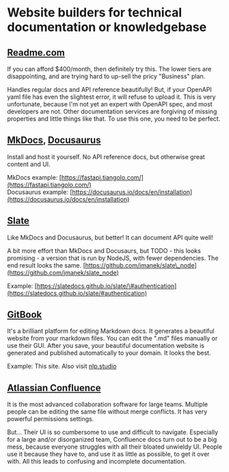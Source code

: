 # Website builders for technical documentation or knowledgebase

## [Readme.com](https://Readme.com)

If you can afford $400/month, then definitely try this. The lower tiers are disappointing, and are trying hard to up-sell the pricy "Business" plan.

Handles regular docs and API reference beautifully! But, if your OpenAPI yaml file has even the slightest error, it will refuse to upload it. This is very unfortunate, because I'm not yet an expert with OpenAPI spec, and most developers are not. Other documentation services are forgiving of missing properties and little things like that. To use this one,  you need to be perfect.

## [MkDocs](https://squidfunk.github.io/mkdocs-material/), [Docusaurus](https://docusaurus.io)

Install and host it yourself. No API reference docs, but otherwise great content and UI.

MkDocs example: [https://fastapi.tiangolo.com/](https://fastapi.tiangolo.com/)  
Docusaurus example: [https://docusaurus.io/docs/en/installation](https://docusaurus.io/docs/en/installation)

## [Slate](https://github.com/slatedocs/slate)

Like MkDocs and Docusaurus, but better! It can document API quite well!

A bit more effort than MkDocs and Docusaurs, but TODO - this looks promising - a version that is run by NodeJS, with fewer dependencies. The end result looks the same. [https://github.com/jmanek/slate\_node](https://github.com/jmanek/slate_node)

Example: [https://slatedocs.github.io/slate/\#authentication](https://slatedocs.github.io/slate/#authentication)

## [GitBook](https://gitbook.com)

It's a brilliant platform for editing Markdown docs. It generates a beautiful website from your markdown files. You can edit the ".md" files manually or use their GUI. After you save, your beautiful documentation website is generated and published automatically to your domain. It looks the best. 

Example: This site. Also visit [nlp.studio](https://nlp.studio)

## [Atlassian Confluence](https://www.atlassian.com/software/confluence)

It is the most advanced collaboration software for large teams. Multiple people can be editing the same file without merge conflicts. It has very powerful permissions settings.

But... Their UI is so cumbersome to use and difficult to navigate. Especially for a large and/or disorganized team, Confluence docs turn out to be a big mess, because everyone struggles with all their bloated unwieldy UI. People use it because they have to, and use it as little as possible, to get it over with. All this leads to confusing and incomplete documentation.

